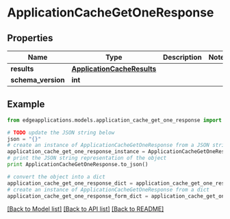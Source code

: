# ApplicationCacheGetOneResponse


## Properties
Name | Type | Description | Notes
------------ | ------------- | ------------- | -------------
**results** | [**ApplicationCacheResults**](ApplicationCacheResults.md) |  | 
**schema_version** | **int** |  | 

## Example

```python
from edgeapplications.models.application_cache_get_one_response import ApplicationCacheGetOneResponse

# TODO update the JSON string below
json = "{}"
# create an instance of ApplicationCacheGetOneResponse from a JSON string
application_cache_get_one_response_instance = ApplicationCacheGetOneResponse.from_json(json)
# print the JSON string representation of the object
print ApplicationCacheGetOneResponse.to_json()

# convert the object into a dict
application_cache_get_one_response_dict = application_cache_get_one_response_instance.to_dict()
# create an instance of ApplicationCacheGetOneResponse from a dict
application_cache_get_one_response_form_dict = application_cache_get_one_response.from_dict(application_cache_get_one_response_dict)
```
[[Back to Model list]](../README.md#documentation-for-models) [[Back to API list]](../README.md#documentation-for-api-endpoints) [[Back to README]](../README.md)


